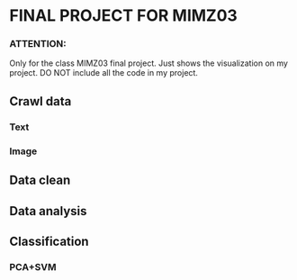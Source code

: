 # FINAL PROJECT FOR MIMZ03
### ATTENTION:
Only for the class MIMZ03 final project. Just shows the visualization on my project. DO NOT include all the code in my project. 
## Crawl data
### Text
### Image
## Data clean

## Data analysis

## Classification 
### PCA+SVM
